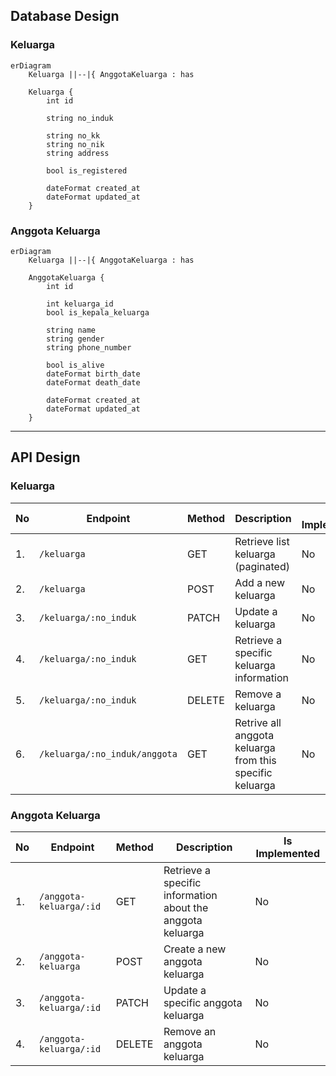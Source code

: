 ## Database Design

### Keluarga

```mermaid
erDiagram
    Keluarga ||--|{ AnggotaKeluarga : has

    Keluarga {
        int id

        string no_induk

        string no_kk
        string no_nik
        string address

        bool is_registered

        dateFormat created_at
        dateFormat updated_at
    }
```

### Anggota Keluarga

```mermaid
erDiagram
    Keluarga ||--|{ AnggotaKeluarga : has

    AnggotaKeluarga {
        int id

        int keluarga_id
        bool is_kepala_keluarga

        string name
        string gender
        string phone_number

        bool is_alive
        dateFormat birth_date
        dateFormat death_date

        dateFormat created_at
        dateFormat updated_at
    }
```

---

## API Design

### Keluarga

| No  | Endpoint                      | Method | Description                                              | Is Implemented |
| --- | ----------------------------- | ------ | -------------------------------------------------------- | -------------- |
| 1.  | `/keluarga`                   | GET    | Retrieve list keluarga (paginated)                       | No             |
| 2.  | `/keluarga`                   | POST   | Add a new keluarga                                       | No             |
| 3.  | `/keluarga/:no_induk`         | PATCH  | Update a keluarga                                        | No             |
| 4.  | `/keluarga/:no_induk`         | GET    | Retrieve a specific keluarga information                 | No             |
| 5.  | `/keluarga/:no_induk`         | DELETE | Remove a keluarga                                        | No             |
| 6.  | `/keluarga/:no_induk/anggota` | GET    | Retrive all anggota keluarga from this specific keluarga | No             |

### Anggota Keluarga

| No  | Endpoint                | Method | Description                                                | Is Implemented |
| --- | ----------------------- | ------ | ---------------------------------------------------------- | -------------- |
| 1.  | `/anggota-keluarga/:id` | GET    | Retrieve a specific information about the anggota keluarga | No             |
| 2.  | `/anggota-keluarga`     | POST   | Create a new anggota keluarga                              | No             |
| 3.  | `/anggota-keluarga/:id` | PATCH  | Update a specific anggota keluarga                         | No             |
| 4.  | `/anggota-keluarga/:id` | DELETE | Remove an anggota keluarga                                 | No             |
